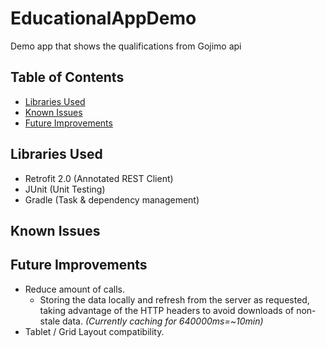 # EducationalAppDemo

Demo app that shows the qualifications from Gojimo api

## Table of Contents
* [Libraries Used](#libraries-used)
* [Known Issues](#known-issues)
* [Future Improvements](#future-improvements)

## Libraries Used
- Retrofit 2.0 (Annotated REST Client)
- JUnit (Unit Testing)
- Gradle (Task & dependency management)

## Known Issues


## Future Improvements
- Reduce amount of calls.
  - Storing the data locally and refresh from the server as requested, taking advantage of the HTTP headers to avoid downloads of non-stale data. *(Currently caching for 640000ms=~10min)*
- Tablet / Grid Layout compatibility.
